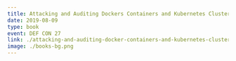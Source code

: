 ```yaml
---
title: Attacking and Auditing Dockers Containers and Kubernetes Clusters
date: 2019-08-09
type: book
event: DEF CON 27
link: ./attacking-and-auditing-docker-containers-and-kubernetes-clusters/
image: ./books-bg.png
---
```

